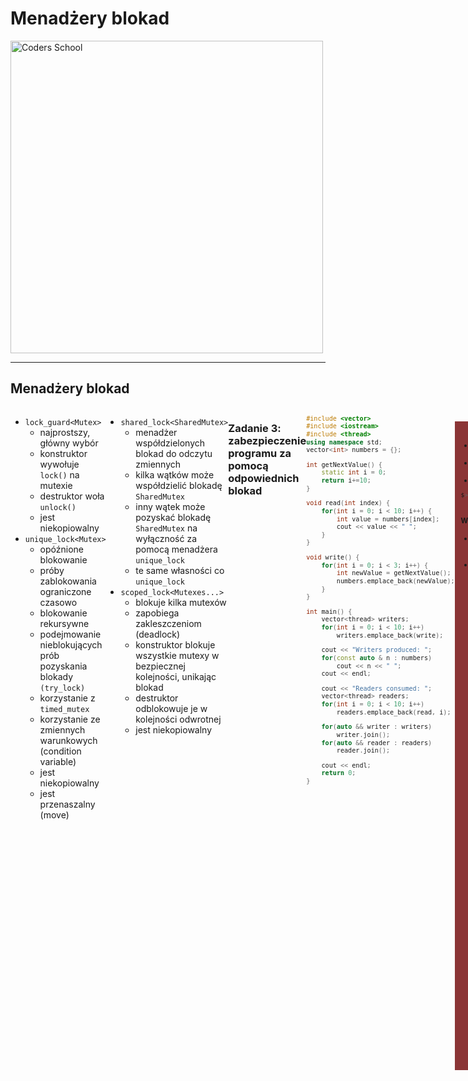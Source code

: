 <!-- .slide: data-background="#111111" -->

# Menadżery blokad

<a href="https://coders.school">
    <img width="500" data-src="../coders_school_logo.png" alt="Coders School" class="plain">
</a>

___

## Menadżery blokad

<div style="display: flex;">

<div>

* <!-- .element: class="fragment fade-in" --> <code>lock_guard&lt;Mutex></code>
  * <!-- .element: class="fragment fade-in" --> najprostszy, główny wybór
  * <!-- .element: class="fragment fade-in" --> konstruktor wywołuje <code>lock()</code> na mutexie
  * <!-- .element: class="fragment fade-in" --> destruktor woła <code>unlock()</code>
  * <!-- .element: class="fragment fade-in" --> jest niekopiowalny
* <!-- .element: class="fragment fade-in" --> <code>unique_lock&lt;Mutex></code>
  * <!-- .element: class="fragment fade-in" --> opóźnione blokowanie
  * <!-- .element: class="fragment fade-in" --> próby zablokowania ograniczone czasowo
  * <!-- .element: class="fragment fade-in" --> blokowanie rekursywne
  * <!-- .element: class="fragment fade-in" --> podejmowanie nieblokujących prób pozyskania blokady <code>(try_lock)</code>
  * <!-- .element: class="fragment fade-in" --> korzystanie z <code>timed_mutex</code>
  * <!-- .element: class="fragment fade-in" --> korzystanie ze zmiennych warunkowych (condition variable)
  * <!-- .element: class="fragment fade-in" --> jest niekopiowalny
  * <!-- .element: class="fragment fade-in" --> jest przenaszalny (move)

</div>

<div>

* <!-- .element: class="fragment fade-in" --> <code>shared_lock&lt;SharedMutex></code>
  * <!-- .element: class="fragment fade-in" --> menadżer współdzielonych blokad do odczytu zmiennych
  * <!-- .element: class="fragment fade-in" --> kilka wątków może współdzielić blokadę <code>SharedMutex</code>
  * <!-- .element: class="fragment fade-in" --> inny wątek może pozyskać blokadę <code>SharedMutex</code> na wyłączność za pomocą menadżera <code>unique_lock</code>
  * <!-- .element: class="fragment fade-in" --> te same własności co <code>unique_lock</code>
* <!-- .element: class="fragment fade-in" --> <code>scoped_lock&lt;Mutexes...></code>
  * <!-- .element: class="fragment fade-in" --> blokuje kilka mutexów
  * <!-- .element: class="fragment fade-in" --> zapobiega zakleszczeniom (deadlock)
  * <!-- .element: class="fragment fade-in" --> konstruktor blokuje wszystkie mutexy w bezpiecznej kolejności, unikając blokad
  * <!-- .element: class="fragment fade-in" --> destruktor odblokowuje je w kolejności odwrotnej
  * <!-- .element: class="fragment fade-in" --> jest niekopiowalny

</div>

___

### Zadanie 3: zabezpieczenie programu za pomocą odpowiednich blokad

<div style="display: flex;">

<div style="font-size: 0.85em; width: 100%">

```c++
#include <vector>
#include <iostream>
#include <thread>
using namespace std;
vector<int> numbers = {};

int getNextValue() {
    static int i = 0;
    return i+=10;
}

void read(int index) {
    for(int i = 0; i < 10; i++) {
        int value = numbers[index];
        cout << value << " ";
    }
}

void write() {
    for(int i = 0; i < 3; i++) {
        int newValue = getNextValue();
        numbers.emplace_back(newValue);
    }
}

int main() {
    vector<thread> writers;
    for(int i = 0; i < 10; i++)
        writers.emplace_back(write);

    cout << "Writers produced: ";
    for(const auto & n : numbers)
        cout << n << " ";
    cout << endl;

    cout << "Readers consumed: ";
    vector<thread> readers;
    for(int i = 0; i < 10; i++)
        readers.emplace_back(read, i);

    for(auto && writer : writers)
        writer.join();
    for(auto && reader : readers)
        reader.join();

    cout << endl;
    return 0;
}
```

</div>

<div class="fragment fade-in" style="font-size: .8em; background-color: #8B3536; padding: 20px 10px; margin: 22px 0;">

* <!-- .element: class="fragment fade-in" --> Użyj blokad współdzielonych i/lub zwykłych
* <!-- .element: class="fragment fade-in" --> Użyj odpowiednich menadżerów blokad
* <!-- .element: class="fragment fade-in" --> Skompiluj w C++17 i z Tsanem

```bash
$> g++ 03_shared_mutex.cpp -lpthread \
   -std=c++17 -fsanitize=thread
```
<!-- .element: class="fragment fade-in" -->

#### Wskazówki
<!-- .element: class="fragment fade-in" -->

* <!-- .element: class="fragment fade-in" --> Współdzielone blokady używane są w trakcie czytania danych
  * <!-- .element: class="fragment fade-in" --> <code>shared_lock<shared_mutex></code>
* <!-- .element: class="fragment fade-in" --> Do zapisu danych trzeba pozyskać wyłączną blokadę
  * <!-- .element: class="fragment fade-in" --> <code>lock_guard<shared_mutex></code>
  * <!-- .element: class="fragment fade-in" --> <code>unique_lock<shared_mutex></code>

</div>

</div>

___

### Zadanie 3: proponowane rozwiązanie

* <!-- .element: class="fragment fade-in" --> Jakie problemy mogą wystąpić w tym kodzie?
* <!-- .element: class="fragment fade-in" --> Jak można ulepszyć to rozwiązanie?

<div class="fragment fade-in" style="display: flex;">

<div style="font-size: .7em">

```c++
// #includes ...
using namespace std;
vector<int> numbers = {};
shared_mutex numbersMtx;
mutex coutMtx;

int getNextValue() {
    static int i = 0;
    return i+=10;
}
void read(int index) {
    for(int i = 0; i < 10; i++) {
        shared_lock<shared_mutex> lock(numbersMtx);
        int value = numbers[index];
        lock.unlock();
        lock_guard<mutex> coutLock(coutMtx);
        cout << value << " ";
    }
}
void write() {
    for(int i = 0; i < 3; i++) {
        lock_guard<shared_mutex> lock(numbersMtx);
        int newValue = getNextValue();
        numbers.emplace_back(newValue);
    }
}
```
<!-- .element: style="width: 100%;" -->
</div>

<div style="font-size: .7em">

```c++
int main() {
    vector<thread> writers;
    for(int i = 0; i < 10; i++)
        writers.emplace_back(write);

    cout << "Writers produced: ";
    for(const auto & n : numbers)
        cout << n << " ";
    cout << endl;

    cout << "Readers consumed: ";
    vector<thread> readers;
    for(int i = 0; i < 10; i++)
        readers.emplace_back(read, i);

    for(auto && writer : writers)
        writer.join();
    for(auto && reader : readers)
        reader.join();

    cout << endl;
    return 0;
}
```
<!-- .element: style="width: 100%; margin-left: 100px;" -->
</div>

</div>

___

### Zadanie 3: problemy w zaproponowanym rozwiązaniu

* <!-- .element: class="fragment fade-in" --> Czy vector <code>numbers</code> zawsze będzie wypełniony zanim czytelnicy go odczytają?
  * <!-- .element: class="fragment fade-in" --> Najpierw tworzymy pisarzy
  * <!-- .element: class="fragment fade-in" --> <code>join()</code> jest najpierw wołany na pisarzach
  * <!-- .element: class="fragment fade-in" --> Ale to niczego nie gwarantuje
  * <!-- .element: class="fragment fade-in" --> Użycie <code>at()</code> spowoduje rzucenie wyjątku. Jak chcemy go obsługiwać?
  * <!-- .element: class="fragment fade-in" --> Można zarezerwować pamięć w wektorze wcześniej, ale jakie ma być domyślne zachowanie?
  * <!-- .element: class="fragment fade-in" --> Nie ma jednoznacznej odpowiedzi, trzeba przyjąć jakąś konwencję lub...
  * <!-- .element: class="fragment fade-in" --> Można użyć synchronizowanej kolejki (o tym na innej lekcji)
* <!-- .element: class="fragment fade-in" --> Nie potrzeba blokować <code>cout</code>, gdy zrobimy tam jedną operację <<
  * <!-- .element: class="fragment fade-in" --> Przy odpowiednim zaprojektowaniu programu nie musimy w ogóle stosować blokad (lock-free programming), ale jest to absolutna wiedza ekspercka
  * <!-- .element: class="fragment fade-in" --> Zyskujemy na wydajności, ale tracimy na elastyczności programu
  * <!-- .element: class="fragment fade-in" --> Jakakolwiek zmiana kodu lock-free musi być poprzedzona rzetelnym code-review wielu ekspertów
